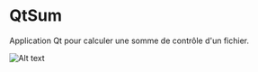 # QtSum
Application Qt pour calculer une somme de contrôle d'un fichier.

![Alt text](https://raw.githubusercontent.com/aaaaadrien/QtSum/master/QtSum.png "QtSum")
